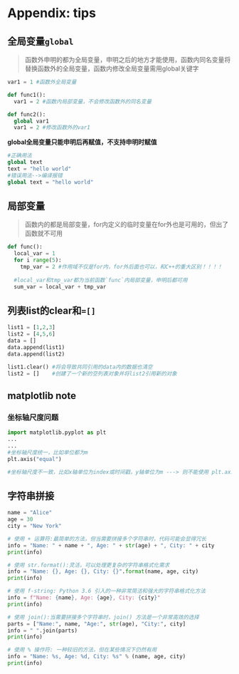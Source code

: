
# Appendix: tips

## 全局变量`global`
>函数外申明的都为全局变量，申明之后的地方才能使用，函数内同名变量将替换函数外的全局变量，函数内修改全局变量需用global关键字
  ```py
  var1 = 1 #函数外全局变量
  
  def func1():
    var1 = 2 #函数内局部变量，不会修改函数外的同名变量
  
  def func2():
    global var1
    var1 = 2 #修改函数外的var1
  ```

**global全局变量只能申明后再赋值，不支持申明时赋值**

```py
#正确用法
global text
text = "hello world"
#错误用法-->编译报错
global text = "hello world"
```

## 局部变量
>函数内的都是局部变量，for内定义的临时变量在for外也是可用的，但出了函数就不可用
  ```py
  def func():
    local_var = 1
    for i range(5):
      tmp_var = 2 #作用域不仅是for内，for外后面也可以，和C++的重大区别！！！！
    
    #local_var和tmp_var都为当前函数`func`内局部变量，申明后都可用
    sum_var = local_var + tmp_var 
  ```

## 列表list的clear和`=[]`
  ```py
  list1 = [1,2,3]
  list2 = [4,5,6]
  data = []
  data.append(list1) 
  data.append(list2) 
  
  list1.clear() #将会导致共同引用的data内的数据也清空
  list2 = []    #创建了一个新的空列表对象并将list2引用新的对象
  ```

## matplotlib note

### 坐标轴尺度问题

```py
import matplotlib.pyplot as plt
...
...
#坐标轴尺度统一，比如单位都为m
plt.axis("equal")  

#坐标轴尺度不一致，比如x轴单位为index或时间戳，y轴单位为m ---> 则不能使用 plt.axis("equal")
```

## 字符串拼接
```py
name = "Alice"
age = 30
city = "New York"

# 使用 + 运算符:最简单的方法，但当需要拼接多个字符串时，代码可能会显得冗长
info = "Name: " + name + ", Age: " + str(age) + ", City: " + city
print(info)

# 使用 str.format():灵活，可以处理更复杂的字符串格式化需求
info = "Name: {}, Age: {}, City: {}".format(name, age, city)
print(info)

# 使用 f-string: Python 3.6 引入的一种非常简洁和强大的字符串格式化方法
info = f"Name: {name}, Age: {age}, City: {city}"
print(info)

# 使用 join():当需要拼接多个字符串时，join() 方法是一个非常高效的选择
parts = ["Name:", name, "Age:", str(age), "City:", city]
info = " ".join(parts)
print(info)

# 使用 % 操作符: 一种较旧的方法，但在某些情况下仍然有用
info = "Name: %s, Age: %d, City: %s" % (name, age, city)
print(info)
```
